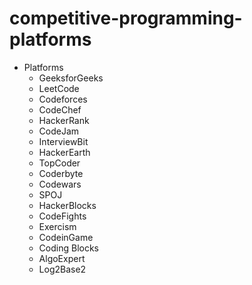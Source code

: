# competitive-programming-platforms
  * Platforms
    * GeeksforGeeks
    * LeetCode
    * Codeforces
    * CodeChef
    * HackerRank
    * CodeJam
    * InterviewBit
    * HackerEarth
    * TopCoder
    * Coderbyte
    * Codewars
    * SPOJ
    * HackerBlocks
    * CodeFights
    * Exercism
    * CodeinGame
    * Coding Blocks
    * AlgoExpert
    * Log2Base2
